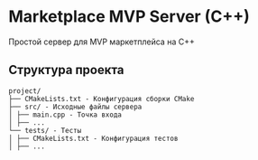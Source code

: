 # Marketplace MVP Server (C++)

Простой сервер для MVP маркетплейса на C++

## Структура проекта
```
project/
├── CMakeLists.txt - Конфигурация сборки CMake
├── src/ - Исходные файлы сервера
│ ├── main.cpp - Точка входа
│ ├── ...
└── tests/ - Тесты
│ ├── CMakeLists.txt - Конфигурация тестов
│ ├── ...
```